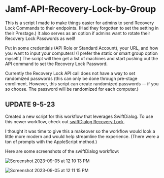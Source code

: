 # Jamf-API-Recovery-Lock-by-Group

This is a script I made to make things easier for admins to send Recovery Lock Commands to their endpoints. (Had they forgotten to set the setting in their Prestage.) It also serves as an option if admins want to rotate their Recovery Lock Passwords as well! 

Put in some credentials (API Role or Standard Account), your URL, and how you want to input your computers! (I prefer the static or smart group option myself.) The script will then get a list of machines and start pushing out the API command to set the Recovery Lock Password.

Currently the Recovery Lock API call does not have a way to set randomized passwords (this can only be done through pre-stage enrollment. However, this script can create randomized passwords -- if you so choose. The password will be randomized for each computer.) 


## UPDATE 9-5-23

Created a new script for this workflow that leverages SwiftDialog. To use this newer workflow, check out [swiftDialog Recovery Lock](https://github.com/chrisgzim/Jamf-API-Recovery-Lock-by-Group/blob/main/swiftdialog_jproapilock.sh). 

I thought it was time to give this a makeover so the workflow would look a little more modern and would help streamline the experience. (There were a ton of prompts with the AppleScript method.) 

Here are some screenshots of the swiftDialog workflow: 

![Screenshot 2023-09-05 at 12 10 13 PM](https://github.com/chrisgzim/Jamf-API-Recovery-Lock-by-Group/assets/101137859/2c9d3b47-9da5-4920-95f4-1aad39b2dd51)

![Screenshot 2023-09-05 at 12 11 15 PM](https://github.com/chrisgzim/Jamf-API-Recovery-Lock-by-Group/assets/101137859/4b154fc7-358d-4a7d-9363-fe3c4ea4f0e7)
